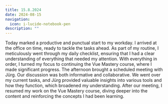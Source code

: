```yaml
---
title: 15.8.2024
date: 2024-08-15
navigation:
  icon: i-lucide-notebook-pen
description: ""
---
```


Today marked a productive and punctual start to my workday. I arrived at the office on time, ready to tackle the tasks ahead. As part of my routine, I meticulously went through my daily checklist, ensuring that I had a clear understanding of everything that needed my attention. With everything in order, I turned my focus to continuing the Vue Mastery course, where I made significant progress.
The afternoon brought a scheduled meeting with Jürg. Our discussion was both informative and collaborative. We went over my current tasks, and Jürg provided valuable insights into various tools and how they function, which broadened my understanding. After our meeting, I resumed my work on the Vue Mastery course, diving deeper into the content and reinforcing the concepts I had been learning.
